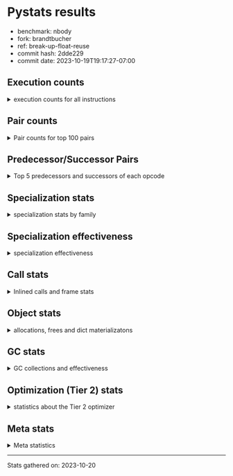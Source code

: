 
# Pystats results

- benchmark: nbody
- fork: brandtbucher
- ref: break-up-float-reuse
- commit hash: 2dde229
- commit date: 2023-10-19T19:17:27-07:00

## Execution counts

<details>
<summary> execution counts for all instructions </summary>

|Name | Count | Self | Cumulative | Miss ratio | 
|---|---:|---:|---:|---:|
| LOAD_FAST | 380,408,040 | 22.6% | 22.6% |  |
| SWAP | 180,000,000 | 10.7% | 33.3% |  |
| COPY | 180,000,000 | 10.7% | 43.9% |  |
| BINARY_OP_MULTIPLY_FLOAT_NEW | 150,007,500 | 8.9% | 52.8% |  |
| STORE_FAST | 127,212,240 | 7.6% | 60.4% |  |
| LOAD_CONST | 102,002,040 | 6.1% | 66.5% |  |
| STORE_SUBSCR_LIST_INT | 90,000,180 | 5.3% | 71.8% |  |
| BINARY_SUBSCR_LIST_INT | 90,000,000 | 5.3% | 77.1% |  |
| BINARY_OP_ADD_FLOAT_RHS | 54,000,600 | 3.2% | 80.3% |  |
| LOAD_FAST_LOAD_FAST | 48,009,480 | 2.8% | 83.2% |  |
| STORE_FAST_STORE_FAST | 48,005,460 | 2.8% | 86.0% |  |
| BINARY_OP_SUBTRACT_FLOAT_NEW | 36,003,600 | 2.1% | 88.2% |  |
| BINARY_OP_SUBTRACT_FLOAT_RHS | 36,002,100 | 2.1% | 90.3% |  |
| UNPACK_SEQUENCE_TUPLE | 30,003,360 | 1.8% | 92.1% |  |
| UNPACK_SEQUENCE_LIST | 30,003,300 | 1.8% | 93.9% |  |
| BINARY_OP_ADD_FLOAT_LHS | 24,003,600 | 1.4% | 95.3% |  |
| FOR_ITER_LIST | 20,402,400 | 1.2% | 96.5% |  |
| JUMP_BACKWARD | 19,202,160 | 1.1% | 97.6% |  |
| BINARY_OP | 12,006,320 | 0.7% | 98.4% |  |
| UNPACK_SEQUENCE_TWO_TUPLE | 12,001,200 | 0.7% | 99.1% |  |
| BINARY_OP_MULTIPLY_FLOAT_RHS | 12,000,600 | 0.7% | 99.8% |  |
| GET_ITER | 2,400,420 | 0.1% | 99.9% |  |
| FOR_ITER_RANGE | 1,200,180 | 0.1% | 100.0% |  |
| LOAD_GLOBAL_MODULE | 460 | 0.0% | 100.0% |  |
| RESUME_CHECK | 360 | 0.0% | 100.0% |  |
| CALL | 360 | 0.0% | 100.0% |  |
| PUSH_NULL | 300 | 0.0% | 100.0% |  |
| POP_TOP | 300 | 0.0% | 100.0% |  |
| RETURN_VALUE | 240 | 0.0% | 100.0% |  |
| CALL_PY_WITH_DEFAULTS | 240 | 0.0% | 100.0% |  |
| LOAD_GLOBAL | 220 | 0.0% | 100.0% |  |
| LOAD_DEREF | 180 | 0.0% | 100.0% |  |
| LOAD_ATTR_MODULE | 160 | 0.0% | 100.0% |  |
| RETURN_CONST | 120 | 0.0% | 100.0% |  |
| LOAD_GLOBAL_BUILTIN | 120 | 0.0% | 100.0% |  |
| CALL_FUNCTION_EX | 120 | 0.0% | 100.0% |  |
| CALL_BUILTIN_CLASS | 120 | 0.0% | 100.0% |  |
| LOAD_ATTR | 80 | 0.0% | 100.0% |  |
| STORE_SUBSCR | 60 | 0.0% | 100.0% |  |
| NOP | 60 | 0.0% | 100.0% |  |
| LIST_EXTEND | 60 | 0.0% | 100.0% |  |
| COPY_FREE_VARS | 60 | 0.0% | 100.0% |  |
| CALL_INTRINSIC_1 | 60 | 0.0% | 100.0% |  |
| BUILD_LIST | 60 | 0.0% | 100.0% |  |
| BINARY_SUBSCR_DICT | 60 | 0.0% | 100.0% |  |
| BINARY_OP_SUBTRACT_FLOAT_LHS | 60 | 0.0% | 100.0% |  |
| UNPACK_SEQUENCE | 20 | 0.0% | 100.0% |  |
| BINARY_SUBSCR | 20 | 0.0% | 100.0% |  |


</details>

## Pair counts

<details>
<summary> Pair counts for top 100 pairs </summary>

|Pair | Count | Self | Cumulative | 
|---|---:|---:|---:|
| LOAD_FAST BINARY_OP_MULTIPLY_FLOAT_NEW | 150,003,900 | 8.9% | 8.9% |
| LOAD_FAST LOAD_FAST | 138,003,000 | 8.2% | 17.1% |
| LOAD_FAST LOAD_CONST | 90,000,180 | 5.3% | 22.4% |
| SWAP SWAP | 90,000,000 | 5.3% | 27.8% |
| SWAP STORE_SUBSCR_LIST_INT | 90,000,000 | 5.3% | 33.1% |
| LOAD_CONST COPY | 90,000,000 | 5.3% | 38.5% |
| COPY COPY | 90,000,000 | 5.3% | 43.8% |
| COPY BINARY_SUBSCR_LIST_INT | 90,000,000 | 5.3% | 49.1% |
| BINARY_SUBSCR_LIST_INT LOAD_FAST | 90,000,000 | 5.3% | 54.5% |
| STORE_SUBSCR_LIST_INT LOAD_FAST | 72,000,000 | 4.3% | 58.8% |
| BINARY_OP_MULTIPLY_FLOAT_NEW BINARY_OP_ADD_FLOAT_RHS | 54,000,000 | 3.2% | 62.0% |
| BINARY_OP_ADD_FLOAT_RHS SWAP | 54,000,000 | 3.2% | 65.2% |
| STORE_FAST LOAD_FAST_LOAD_FAST | 48,005,460 | 2.8% | 68.0% |
| STORE_FAST LOAD_FAST | 43,200,660 | 2.6% | 70.6% |
| LOAD_FAST_LOAD_FAST BINARY_OP_SUBTRACT_FLOAT_NEW | 36,003,600 | 2.1% | 72.7% |
| BINARY_OP_SUBTRACT_FLOAT_NEW STORE_FAST | 36,003,600 | 2.1% | 74.9% |
| BINARY_OP_MULTIPLY_FLOAT_NEW BINARY_OP_SUBTRACT_FLOAT_RHS | 36,000,900 | 2.1% | 77.0% |
| BINARY_OP_SUBTRACT_FLOAT_RHS SWAP | 36,000,000 | 2.1% | 79.1% |
| BINARY_OP_MULTIPLY_FLOAT_NEW BINARY_OP_ADD_FLOAT_LHS | 24,003,600 | 1.4% | 80.6% |
| UNPACK_SEQUENCE_LIST STORE_FAST_STORE_FAST | 24,002,700 | 1.4% | 82.0% |
| STORE_FAST_STORE_FAST STORE_FAST_STORE_FAST | 24,002,700 | 1.4% | 83.4% |
| STORE_FAST_STORE_FAST STORE_FAST | 24,002,460 | 1.4% | 84.8% |
| UNPACK_SEQUENCE_TUPLE UNPACK_SEQUENCE_LIST | 24,002,400 | 1.4% | 86.3% |
| BINARY_OP_MULTIPLY_FLOAT_NEW STORE_FAST | 24,000,000 | 1.4% | 87.7% |
| JUMP_BACKWARD FOR_ITER_LIST | 18,002,100 | 1.1% | 88.7% |
| STORE_FAST STORE_FAST | 18,001,800 | 1.1% | 89.8% |
| STORE_SUBSCR_LIST_INT JUMP_BACKWARD | 18,000,000 | 1.1% | 90.9% |
| LOAD_FAST_LOAD_FAST LOAD_FAST | 12,002,100 | 0.7% | 91.6% |
| LOAD_CONST BINARY_OP | 12,001,800 | 0.7% | 92.3% |
| UNPACK_SEQUENCE_TWO_TUPLE UNPACK_SEQUENCE_TUPLE | 12,001,200 | 0.7% | 93.0% |
| STORE_FAST UNPACK_SEQUENCE_TUPLE | 12,001,200 | 0.7% | 93.7% |
| FOR_ITER_LIST UNPACK_SEQUENCE_TWO_TUPLE | 12,001,200 | 0.7% | 94.4% |
| BINARY_OP_ADD_FLOAT_LHS LOAD_CONST | 12,001,200 | 0.7% | 95.2% |
| BINARY_OP_MULTIPLY_FLOAT_NEW LOAD_FAST | 12,000,600 | 0.7% | 95.9% |
| BINARY_OP_ADD_FLOAT_LHS LOAD_FAST | 12,000,600 | 0.7% | 96.6% |
| BINARY_OP_MULTIPLY_FLOAT_RHS STORE_FAST | 12,000,000 | 0.7% | 97.3% |
| BINARY_OP BINARY_OP_MULTIPLY_FLOAT_RHS | 12,000,000 | 0.7% | 98.0% |
| UNPACK_SEQUENCE_TUPLE STORE_FAST | 6,000,900 | 0.4% | 98.4% |
| STORE_FAST UNPACK_SEQUENCE_LIST | 6,000,900 | 0.4% | 98.7% |
| FOR_ITER_LIST UNPACK_SEQUENCE_TUPLE | 6,000,900 | 0.4% | 99.1% |
| UNPACK_SEQUENCE_LIST STORE_FAST | 6,000,600 | 0.4% | 99.4% |
| LOAD_FAST GET_ITER | 2,400,360 | 0.1% | 99.6% |
| GET_ITER FOR_ITER_LIST | 2,400,300 | 0.1% | 99.7% |
| FOR_ITER_LIST LOAD_FAST | 1,200,300 | 0.1% | 99.8% |
| JUMP_BACKWARD FOR_ITER_RANGE | 1,200,060 | 0.1% | 99.9% |
| FOR_ITER_RANGE STORE_FAST | 1,200,060 | 0.1% | 99.9% |
| FOR_ITER_LIST JUMP_BACKWARD | 1,200,000 | 0.1% | 100.0% |
| BINARY_OP BINARY_OP | 4,320 | 0.0% | 100.0% |
| LOAD_FAST_LOAD_FAST BINARY_OP_MULTIPLY_FLOAT_NEW | 3,600 | 0.0% | 100.0% |
| BINARY_OP_MULTIPLY_FLOAT_NEW LOAD_FAST_LOAD_FAST | 2,400 | 0.0% | 100.0% |
| STORE_FAST JUMP_BACKWARD | 2,100 | 0.0% | 100.0% |
| BINARY_OP_SUBTRACT_FLOAT_RHS STORE_FAST | 2,100 | 0.0% | 100.0% |
| BINARY_OP_ADD_FLOAT_LHS LOAD_FAST_LOAD_FAST | 1,200 | 0.0% | 100.0% |
| BINARY_OP BINARY_OP_SUBTRACT_FLOAT_RHS | 1,200 | 0.0% | 100.0% |
| BINARY_OP_MULTIPLY_FLOAT_RHS LOAD_CONST | 600 | 0.0% | 100.0% |
| BINARY_OP_ADD_FLOAT_RHS STORE_FAST | 600 | 0.0% | 100.0% |
| BINARY_OP_ADD_FLOAT_LHS BINARY_OP_MULTIPLY_FLOAT_RHS | 600 | 0.0% | 100.0% |
| BINARY_OP BINARY_OP_ADD_FLOAT_RHS | 600 | 0.0% | 100.0% |
| STORE_FAST_STORE_FAST LOAD_FAST_LOAD_FAST | 300 | 0.0% | 100.0% |
| CALL_PY_WITH_DEFAULTS RESUME_CHECK | 240 | 0.0% | 100.0% |
| RESUME_CHECK LOAD_FAST | 180 | 0.0% | 100.0% |
| PUSH_NULL CALL | 180 | 0.0% | 100.0% |
| LOAD_FAST_LOAD_FAST BINARY_OP | 180 | 0.0% | 100.0% |
| BINARY_OP LOAD_FAST | 180 | 0.0% | 100.0% |
| LOAD_GLOBAL LOAD_GLOBAL_MODULE | 160 | 0.0% | 100.0% |
| LOAD_ATTR_MODULE PUSH_NULL | 160 | 0.0% | 100.0% |
| STORE_SUBSCR_LIST_INT LOAD_FAST_LOAD_FAST | 120 | 0.0% | 100.0% |
| RETURN_VALUE POP_TOP | 120 | 0.0% | 100.0% |
| RETURN_CONST POP_TOP | 120 | 0.0% | 100.0% |
| PUSH_NULL LOAD_FAST | 120 | 0.0% | 100.0% |
| LOAD_GLOBAL_BUILTIN LOAD_FAST | 120 | 0.0% | 100.0% |
| LOAD_FAST RETURN_VALUE | 120 | 0.0% | 100.0% |
| LOAD_DEREF PUSH_NULL | 120 | 0.0% | 100.0% |
| LOAD_CONST STORE_SUBSCR_LIST_INT | 120 | 0.0% | 100.0% |
| GET_ITER FOR_ITER_RANGE | 120 | 0.0% | 100.0% |
| LOAD_GLOBAL_MODULE LOAD_ATTR_MODULE | 100 | 0.0% | 100.0% |
| STORE_FAST LOAD_GLOBAL_MODULE | 80 | 0.0% | 100.0% |
| POP_TOP LOAD_GLOBAL_MODULE | 80 | 0.0% | 100.0% |
| LOAD_GLOBAL_MODULE CALL_PY_WITH_DEFAULTS | 80 | 0.0% | 100.0% |
| LOAD_FAST CALL_BUILTIN_CLASS | 80 | 0.0% | 100.0% |
| CALL CALL_PY_WITH_DEFAULTS | 80 | 0.0% | 100.0% |
| UNPACK_SEQUENCE_TUPLE STORE_FAST_STORE_FAST | 60 | 0.0% | 100.0% |
| STORE_SUBSCR_LIST_INT RETURN_CONST | 60 | 0.0% | 100.0% |
| STORE_SUBSCR STORE_SUBSCR_LIST_INT | 60 | 0.0% | 100.0% |
| RETURN_VALUE RETURN_VALUE | 60 | 0.0% | 100.0% |
| RESUME_CHECK LOAD_DEREF | 60 | 0.0% | 100.0% |
| POP_TOP NOP | 60 | 0.0% | 100.0% |
| POP_TOP LOAD_GLOBAL | 60 | 0.0% | 100.0% |
| POP_TOP JUMP_BACKWARD | 60 | 0.0% | 100.0% |
| NOP LOAD_DEREF | 60 | 0.0% | 100.0% |
| LOAD_GLOBAL_MODULE LOAD_FAST | 60 | 0.0% | 100.0% |
| LOAD_GLOBAL_MODULE LOAD_CONST | 60 | 0.0% | 100.0% |
| LOAD_GLOBAL_MODULE LOAD_ATTR | 60 | 0.0% | 100.0% |
| LOAD_FAST CALL_FUNCTION_EX | 60 | 0.0% | 100.0% |
| LOAD_FAST CALL | 60 | 0.0% | 100.0% |
| LOAD_FAST BUILD_LIST | 60 | 0.0% | 100.0% |
| LOAD_DEREF LIST_EXTEND | 60 | 0.0% | 100.0% |
| LOAD_CONST STORE_SUBSCR | 60 | 0.0% | 100.0% |
| LOAD_CONST LOAD_FAST | 60 | 0.0% | 100.0% |
| LOAD_ATTR LOAD_ATTR_MODULE | 60 | 0.0% | 100.0% |


</details>

## Predecessor/Successor Pairs

<details>
<summary> Top 5 predecessors and successors of each opcode </summary>

### BINARY_SUBSCR

<details>
<summary> Successors and predecessors for BINARY_SUBSCR </summary>

|Predecessors | Count | Percentage | 
|---|---:|---:|
| LOAD_FAST | 20 | 100.0% |

|Successors | Count | Percentage | 
|---|---:|---:|
| BINARY_SUBSCR_DICT | 20 | 100.0% |


</details>

### GET_ITER

<details>
<summary> Successors and predecessors for GET_ITER </summary>

|Predecessors | Count | Percentage | 
|---|---:|---:|
| LOAD_FAST | 2,400,360 | 100.0% |
| CALL_BUILTIN_CLASS | 60 | 0.0% |

|Successors | Count | Percentage | 
|---|---:|---:|
| FOR_ITER_LIST | 2,400,300 | 100.0% |
| FOR_ITER_RANGE | 120 | 0.0% |


</details>

### NOP

<details>
<summary> Successors and predecessors for NOP </summary>

|Predecessors | Count | Percentage | 
|---|---:|---:|
| POP_TOP | 60 | 100.0% |

|Successors | Count | Percentage | 
|---|---:|---:|
| LOAD_DEREF | 60 | 100.0% |


</details>

### POP_TOP

<details>
<summary> Successors and predecessors for POP_TOP </summary>

|Predecessors | Count | Percentage | 
|---|---:|---:|
| RETURN_VALUE | 120 | 40.0% |
| RETURN_CONST | 120 | 40.0% |
| CALL | 60 | 20.0% |

|Successors | Count | Percentage | 
|---|---:|---:|
| LOAD_GLOBAL_MODULE | 80 | 26.7% |
| NOP | 60 | 20.0% |
| LOAD_GLOBAL | 60 | 20.0% |
| JUMP_BACKWARD | 60 | 20.0% |
| LOAD_GLOBAL_BUILTIN | 40 | 13.3% |


</details>

### PUSH_NULL

<details>
<summary> Successors and predecessors for PUSH_NULL </summary>

|Predecessors | Count | Percentage | 
|---|---:|---:|
| LOAD_ATTR_MODULE | 160 | 53.3% |
| LOAD_DEREF | 120 | 40.0% |
| LOAD_ATTR | 20 | 6.7% |

|Successors | Count | Percentage | 
|---|---:|---:|
| CALL | 180 | 60.0% |
| LOAD_FAST | 120 | 40.0% |


</details>

### RETURN_VALUE

<details>
<summary> Successors and predecessors for RETURN_VALUE </summary>

|Predecessors | Count | Percentage | 
|---|---:|---:|
| LOAD_FAST | 120 | 50.0% |
| RETURN_VALUE | 60 | 25.0% |
| BINARY_OP_SUBTRACT_FLOAT_LHS | 60 | 25.0% |

|Successors | Count | Percentage | 
|---|---:|---:|
| POP_TOP | 120 | 50.0% |
| RETURN_VALUE | 60 | 25.0% |
| LOAD_GLOBAL | 40 | 16.7% |
| LOAD_GLOBAL_MODULE | 20 | 8.3% |


</details>

### STORE_SUBSCR

<details>
<summary> Successors and predecessors for STORE_SUBSCR </summary>

|Predecessors | Count | Percentage | 
|---|---:|---:|
| LOAD_CONST | 60 | 100.0% |

|Successors | Count | Percentage | 
|---|---:|---:|
| STORE_SUBSCR_LIST_INT | 60 | 100.0% |


</details>

### BINARY_OP

<details>
<summary> Successors and predecessors for BINARY_OP </summary>

|Predecessors | Count | Percentage | 
|---|---:|---:|
| LOAD_CONST | 12,001,800 | 100.0% |
| BINARY_OP | 4,320 | 0.0% |
| LOAD_FAST_LOAD_FAST | 180 | 0.0% |
| LOAD_FAST | 20 | 0.0% |

|Successors | Count | Percentage | 
|---|---:|---:|
| BINARY_OP_MULTIPLY_FLOAT_RHS | 12,000,000 | 99.9% |
| BINARY_OP | 4,320 | 0.0% |
| BINARY_OP_SUBTRACT_FLOAT_RHS | 1,200 | 0.0% |
| BINARY_OP_ADD_FLOAT_RHS | 600 | 0.0% |
| LOAD_FAST | 180 | 0.0% |


</details>

### BUILD_LIST

<details>
<summary> Successors and predecessors for BUILD_LIST </summary>

|Predecessors | Count | Percentage | 
|---|---:|---:|
| LOAD_FAST | 60 | 100.0% |

|Successors | Count | Percentage | 
|---|---:|---:|
| LOAD_DEREF | 60 | 100.0% |


</details>

### CALL

<details>
<summary> Successors and predecessors for CALL </summary>

|Predecessors | Count | Percentage | 
|---|---:|---:|
| PUSH_NULL | 180 | 50.0% |
| LOAD_FAST | 60 | 16.7% |
| CALL | 60 | 16.7% |
| LOAD_GLOBAL_MODULE | 40 | 11.1% |
| BINARY_SUBSCR_DICT | 20 | 5.6% |

|Successors | Count | Percentage | 
|---|---:|---:|
| CALL_PY_WITH_DEFAULTS | 80 | 22.2% |
| STORE_FAST | 60 | 16.7% |
| POP_TOP | 60 | 16.7% |
| LOAD_FAST | 60 | 16.7% |
| CALL | 60 | 16.7% |


</details>

### CALL_FUNCTION_EX

<details>
<summary> Successors and predecessors for CALL_FUNCTION_EX </summary>

|Predecessors | Count | Percentage | 
|---|---:|---:|
| LOAD_FAST | 60 | 50.0% |
| CALL_INTRINSIC_1 | 60 | 50.0% |

|Successors | Count | Percentage | 
|---|---:|---:|
| RESUME_CHECK | 60 | 50.0% |
| COPY_FREE_VARS | 60 | 50.0% |


</details>

### CALL_INTRINSIC_1

<details>
<summary> Successors and predecessors for CALL_INTRINSIC_1 </summary>

|Predecessors | Count | Percentage | 
|---|---:|---:|
| LIST_EXTEND | 60 | 100.0% |

|Successors | Count | Percentage | 
|---|---:|---:|
| CALL_FUNCTION_EX | 60 | 100.0% |


</details>

### COPY

<details>
<summary> Successors and predecessors for COPY </summary>

|Predecessors | Count | Percentage | 
|---|---:|---:|
| LOAD_CONST | 90,000,000 | 50.0% |
| COPY | 90,000,000 | 50.0% |

|Successors | Count | Percentage | 
|---|---:|---:|
| COPY | 90,000,000 | 50.0% |
| BINARY_SUBSCR_LIST_INT | 90,000,000 | 50.0% |


</details>

### COPY_FREE_VARS

<details>
<summary> Successors and predecessors for COPY_FREE_VARS </summary>

|Predecessors | Count | Percentage | 
|---|---:|---:|
| CALL_FUNCTION_EX | 60 | 100.0% |

|Successors | Count | Percentage | 
|---|---:|---:|
| RESUME_CHECK | 60 | 100.0% |


</details>

### JUMP_BACKWARD

<details>
<summary> Successors and predecessors for JUMP_BACKWARD </summary>

|Predecessors | Count | Percentage | 
|---|---:|---:|
| STORE_SUBSCR_LIST_INT | 18,000,000 | 93.7% |
| FOR_ITER_LIST | 1,200,000 | 6.2% |
| STORE_FAST | 2,100 | 0.0% |
| POP_TOP | 60 | 0.0% |

|Successors | Count | Percentage | 
|---|---:|---:|
| FOR_ITER_LIST | 18,002,100 | 93.8% |
| FOR_ITER_RANGE | 1,200,060 | 6.2% |


</details>

### LIST_EXTEND

<details>
<summary> Successors and predecessors for LIST_EXTEND </summary>

|Predecessors | Count | Percentage | 
|---|---:|---:|
| LOAD_DEREF | 60 | 100.0% |

|Successors | Count | Percentage | 
|---|---:|---:|
| CALL_INTRINSIC_1 | 60 | 100.0% |


</details>

### LOAD_ATTR

<details>
<summary> Successors and predecessors for LOAD_ATTR </summary>

|Predecessors | Count | Percentage | 
|---|---:|---:|
| LOAD_GLOBAL_MODULE | 60 | 75.0% |
| LOAD_GLOBAL | 20 | 25.0% |

|Successors | Count | Percentage | 
|---|---:|---:|
| LOAD_ATTR_MODULE | 60 | 75.0% |
| PUSH_NULL | 20 | 25.0% |


</details>

### LOAD_CONST

<details>
<summary> Successors and predecessors for LOAD_CONST </summary>

|Predecessors | Count | Percentage | 
|---|---:|---:|
| LOAD_FAST | 90,000,180 | 88.2% |
| BINARY_OP_ADD_FLOAT_LHS | 12,001,200 | 11.8% |
| BINARY_OP_MULTIPLY_FLOAT_RHS | 600 | 0.0% |
| LOAD_GLOBAL_MODULE | 60 | 0.0% |

|Successors | Count | Percentage | 
|---|---:|---:|
| COPY | 90,000,000 | 88.2% |
| BINARY_OP | 12,001,800 | 11.8% |
| STORE_SUBSCR_LIST_INT | 120 | 0.0% |
| STORE_SUBSCR | 60 | 0.0% |
| LOAD_FAST | 60 | 0.0% |


</details>

### LOAD_DEREF

<details>
<summary> Successors and predecessors for LOAD_DEREF </summary>

|Predecessors | Count | Percentage | 
|---|---:|---:|
| RESUME_CHECK | 60 | 33.3% |
| NOP | 60 | 33.3% |
| BUILD_LIST | 60 | 33.3% |

|Successors | Count | Percentage | 
|---|---:|---:|
| PUSH_NULL | 120 | 66.7% |
| LIST_EXTEND | 60 | 33.3% |


</details>

### LOAD_FAST

<details>
<summary> Successors and predecessors for LOAD_FAST </summary>

|Predecessors | Count | Percentage | 
|---|---:|---:|
| LOAD_FAST | 138,003,000 | 36.3% |
| BINARY_SUBSCR_LIST_INT | 90,000,000 | 23.7% |
| STORE_SUBSCR_LIST_INT | 72,000,000 | 18.9% |
| STORE_FAST | 43,200,660 | 11.4% |
| LOAD_FAST_LOAD_FAST | 12,002,100 | 3.2% |

|Successors | Count | Percentage | 
|---|---:|---:|
| BINARY_OP_MULTIPLY_FLOAT_NEW | 150,003,900 | 39.4% |
| LOAD_FAST | 138,003,000 | 36.3% |
| LOAD_CONST | 90,000,180 | 23.7% |
| GET_ITER | 2,400,360 | 0.6% |
| RETURN_VALUE | 120 | 0.0% |


</details>

### LOAD_FAST_LOAD_FAST

<details>
<summary> Successors and predecessors for LOAD_FAST_LOAD_FAST </summary>

|Predecessors | Count | Percentage | 
|---|---:|---:|
| STORE_FAST | 48,005,460 | 100.0% |
| BINARY_OP_MULTIPLY_FLOAT_NEW | 2,400 | 0.0% |
| BINARY_OP_ADD_FLOAT_LHS | 1,200 | 0.0% |
| STORE_FAST_STORE_FAST | 300 | 0.0% |
| STORE_SUBSCR_LIST_INT | 120 | 0.0% |

|Successors | Count | Percentage | 
|---|---:|---:|
| BINARY_OP_SUBTRACT_FLOAT_NEW | 36,003,600 | 75.0% |
| LOAD_FAST | 12,002,100 | 25.0% |
| BINARY_OP_MULTIPLY_FLOAT_NEW | 3,600 | 0.0% |
| BINARY_OP | 180 | 0.0% |


</details>

### LOAD_GLOBAL

<details>
<summary> Successors and predecessors for LOAD_GLOBAL </summary>

|Predecessors | Count | Percentage | 
|---|---:|---:|
| POP_TOP | 60 | 27.3% |
| STORE_FAST | 40 | 18.2% |
| RETURN_VALUE | 40 | 18.2% |
| RESUME_CHECK | 40 | 18.2% |
| LOAD_GLOBAL_MODULE | 20 | 9.1% |

|Successors | Count | Percentage | 
|---|---:|---:|
| LOAD_GLOBAL_MODULE | 160 | 72.7% |
| LOAD_GLOBAL_BUILTIN | 40 | 18.2% |
| LOAD_ATTR | 20 | 9.1% |


</details>

### RETURN_CONST

<details>
<summary> Successors and predecessors for RETURN_CONST </summary>

|Predecessors | Count | Percentage | 
|---|---:|---:|
| STORE_SUBSCR_LIST_INT | 60 | 50.0% |
| FOR_ITER_RANGE | 60 | 50.0% |

|Successors | Count | Percentage | 
|---|---:|---:|
| POP_TOP | 120 | 100.0% |


</details>

### STORE_FAST

<details>
<summary> Successors and predecessors for STORE_FAST </summary>

|Predecessors | Count | Percentage | 
|---|---:|---:|
| BINARY_OP_SUBTRACT_FLOAT_NEW | 36,003,600 | 28.3% |
| STORE_FAST_STORE_FAST | 24,002,460 | 18.9% |
| BINARY_OP_MULTIPLY_FLOAT_NEW | 24,000,000 | 18.9% |
| STORE_FAST | 18,001,800 | 14.2% |
| BINARY_OP_MULTIPLY_FLOAT_RHS | 12,000,000 | 9.4% |

|Successors | Count | Percentage | 
|---|---:|---:|
| LOAD_FAST_LOAD_FAST | 48,005,460 | 37.7% |
| LOAD_FAST | 43,200,660 | 34.0% |
| STORE_FAST | 18,001,800 | 14.2% |
| UNPACK_SEQUENCE_TUPLE | 12,001,200 | 9.4% |
| UNPACK_SEQUENCE_LIST | 6,000,900 | 4.7% |


</details>

### STORE_FAST_STORE_FAST

<details>
<summary> Successors and predecessors for STORE_FAST_STORE_FAST </summary>

|Predecessors | Count | Percentage | 
|---|---:|---:|
| UNPACK_SEQUENCE_LIST | 24,002,700 | 50.0% |
| STORE_FAST_STORE_FAST | 24,002,700 | 50.0% |
| UNPACK_SEQUENCE_TUPLE | 60 | 0.0% |

|Successors | Count | Percentage | 
|---|---:|---:|
| STORE_FAST_STORE_FAST | 24,002,700 | 50.0% |
| STORE_FAST | 24,002,460 | 50.0% |
| LOAD_FAST_LOAD_FAST | 300 | 0.0% |


</details>

### SWAP

<details>
<summary> Successors and predecessors for SWAP </summary>

|Predecessors | Count | Percentage | 
|---|---:|---:|
| SWAP | 90,000,000 | 50.0% |
| BINARY_OP_ADD_FLOAT_RHS | 54,000,000 | 30.0% |
| BINARY_OP_SUBTRACT_FLOAT_RHS | 36,000,000 | 20.0% |

|Successors | Count | Percentage | 
|---|---:|---:|
| SWAP | 90,000,000 | 50.0% |
| STORE_SUBSCR_LIST_INT | 90,000,000 | 50.0% |


</details>

### UNPACK_SEQUENCE

<details>
<summary> Successors and predecessors for UNPACK_SEQUENCE </summary>

|Predecessors | Count | Percentage | 
|---|---:|---:|
| LOAD_FAST | 20 | 100.0% |

|Successors | Count | Percentage | 
|---|---:|---:|
| UNPACK_SEQUENCE_TUPLE | 20 | 100.0% |


</details>

### BINARY_OP_ADD_FLOAT_LHS

<details>
<summary> Successors and predecessors for BINARY_OP_ADD_FLOAT_LHS </summary>

|Predecessors | Count | Percentage | 
|---|---:|---:|
| BINARY_OP_MULTIPLY_FLOAT_NEW | 24,003,600 | 100.0% |

|Successors | Count | Percentage | 
|---|---:|---:|
| LOAD_CONST | 12,001,200 | 50.0% |
| LOAD_FAST | 12,000,600 | 50.0% |
| LOAD_FAST_LOAD_FAST | 1,200 | 0.0% |
| BINARY_OP_MULTIPLY_FLOAT_RHS | 600 | 0.0% |


</details>

### BINARY_OP_ADD_FLOAT_RHS

<details>
<summary> Successors and predecessors for BINARY_OP_ADD_FLOAT_RHS </summary>

|Predecessors | Count | Percentage | 
|---|---:|---:|
| BINARY_OP_MULTIPLY_FLOAT_NEW | 54,000,000 | 100.0% |
| BINARY_OP | 600 | 0.0% |

|Successors | Count | Percentage | 
|---|---:|---:|
| SWAP | 54,000,000 | 100.0% |
| STORE_FAST | 600 | 0.0% |


</details>

### BINARY_OP_MULTIPLY_FLOAT_NEW

<details>
<summary> Successors and predecessors for BINARY_OP_MULTIPLY_FLOAT_NEW </summary>

|Predecessors | Count | Percentage | 
|---|---:|---:|
| LOAD_FAST | 150,003,900 | 100.0% |
| LOAD_FAST_LOAD_FAST | 3,600 | 0.0% |

|Successors | Count | Percentage | 
|---|---:|---:|
| BINARY_OP_ADD_FLOAT_RHS | 54,000,000 | 36.0% |
| BINARY_OP_SUBTRACT_FLOAT_RHS | 36,000,900 | 24.0% |
| BINARY_OP_ADD_FLOAT_LHS | 24,003,600 | 16.0% |
| STORE_FAST | 24,000,000 | 16.0% |
| LOAD_FAST | 12,000,600 | 8.0% |


</details>

### BINARY_OP_MULTIPLY_FLOAT_RHS

<details>
<summary> Successors and predecessors for BINARY_OP_MULTIPLY_FLOAT_RHS </summary>

|Predecessors | Count | Percentage | 
|---|---:|---:|
| BINARY_OP | 12,000,000 | 100.0% |
| BINARY_OP_ADD_FLOAT_LHS | 600 | 0.0% |

|Successors | Count | Percentage | 
|---|---:|---:|
| STORE_FAST | 12,000,000 | 100.0% |
| LOAD_CONST | 600 | 0.0% |


</details>

### BINARY_OP_SUBTRACT_FLOAT_LHS

<details>
<summary> Successors and predecessors for BINARY_OP_SUBTRACT_FLOAT_LHS </summary>

|Predecessors | Count | Percentage | 
|---|---:|---:|
| LOAD_FAST | 40 | 66.7% |
| BINARY_OP | 20 | 33.3% |

|Successors | Count | Percentage | 
|---|---:|---:|
| RETURN_VALUE | 60 | 100.0% |


</details>

### BINARY_OP_SUBTRACT_FLOAT_NEW

<details>
<summary> Successors and predecessors for BINARY_OP_SUBTRACT_FLOAT_NEW </summary>

|Predecessors | Count | Percentage | 
|---|---:|---:|
| LOAD_FAST_LOAD_FAST | 36,003,600 | 100.0% |

|Successors | Count | Percentage | 
|---|---:|---:|
| STORE_FAST | 36,003,600 | 100.0% |


</details>

### BINARY_OP_SUBTRACT_FLOAT_RHS

<details>
<summary> Successors and predecessors for BINARY_OP_SUBTRACT_FLOAT_RHS </summary>

|Predecessors | Count | Percentage | 
|---|---:|---:|
| BINARY_OP_MULTIPLY_FLOAT_NEW | 36,000,900 | 100.0% |
| BINARY_OP | 1,200 | 0.0% |

|Successors | Count | Percentage | 
|---|---:|---:|
| SWAP | 36,000,000 | 100.0% |
| STORE_FAST | 2,100 | 0.0% |


</details>

### BINARY_SUBSCR_DICT

<details>
<summary> Successors and predecessors for BINARY_SUBSCR_DICT </summary>

|Predecessors | Count | Percentage | 
|---|---:|---:|
| LOAD_FAST | 40 | 66.7% |
| BINARY_SUBSCR | 20 | 33.3% |

|Successors | Count | Percentage | 
|---|---:|---:|
| CALL_PY_WITH_DEFAULTS | 40 | 66.7% |
| CALL | 20 | 33.3% |


</details>

### BINARY_SUBSCR_LIST_INT

<details>
<summary> Successors and predecessors for BINARY_SUBSCR_LIST_INT </summary>

|Predecessors | Count | Percentage | 
|---|---:|---:|
| COPY | 90,000,000 | 100.0% |

|Successors | Count | Percentage | 
|---|---:|---:|
| LOAD_FAST | 90,000,000 | 100.0% |


</details>

### CALL_BUILTIN_CLASS

<details>
<summary> Successors and predecessors for CALL_BUILTIN_CLASS </summary>

|Predecessors | Count | Percentage | 
|---|---:|---:|
| LOAD_FAST | 80 | 66.7% |
| CALL | 40 | 33.3% |

|Successors | Count | Percentage | 
|---|---:|---:|
| STORE_FAST | 60 | 50.0% |
| GET_ITER | 60 | 50.0% |


</details>

### CALL_PY_WITH_DEFAULTS

<details>
<summary> Successors and predecessors for CALL_PY_WITH_DEFAULTS </summary>

|Predecessors | Count | Percentage | 
|---|---:|---:|
| LOAD_GLOBAL_MODULE | 80 | 33.3% |
| CALL | 80 | 33.3% |
| LOAD_FAST | 40 | 16.7% |
| BINARY_SUBSCR_DICT | 40 | 16.7% |

|Successors | Count | Percentage | 
|---|---:|---:|
| RESUME_CHECK | 240 | 100.0% |


</details>

### FOR_ITER_LIST

<details>
<summary> Successors and predecessors for FOR_ITER_LIST </summary>

|Predecessors | Count | Percentage | 
|---|---:|---:|
| JUMP_BACKWARD | 18,002,100 | 88.2% |
| GET_ITER | 2,400,300 | 11.8% |

|Successors | Count | Percentage | 
|---|---:|---:|
| UNPACK_SEQUENCE_TWO_TUPLE | 12,001,200 | 58.8% |
| UNPACK_SEQUENCE_TUPLE | 6,000,900 | 29.4% |
| LOAD_FAST | 1,200,300 | 5.9% |
| JUMP_BACKWARD | 1,200,000 | 5.9% |


</details>

### FOR_ITER_RANGE

<details>
<summary> Successors and predecessors for FOR_ITER_RANGE </summary>

|Predecessors | Count | Percentage | 
|---|---:|---:|
| JUMP_BACKWARD | 1,200,060 | 100.0% |
| GET_ITER | 120 | 0.0% |

|Successors | Count | Percentage | 
|---|---:|---:|
| STORE_FAST | 1,200,060 | 100.0% |
| RETURN_CONST | 60 | 0.0% |
| LOAD_GLOBAL_MODULE | 40 | 0.0% |
| LOAD_GLOBAL | 20 | 0.0% |


</details>

### LOAD_ATTR_MODULE

<details>
<summary> Successors and predecessors for LOAD_ATTR_MODULE </summary>

|Predecessors | Count | Percentage | 
|---|---:|---:|
| LOAD_GLOBAL_MODULE | 100 | 62.5% |
| LOAD_ATTR | 60 | 37.5% |

|Successors | Count | Percentage | 
|---|---:|---:|
| PUSH_NULL | 160 | 100.0% |


</details>

### LOAD_GLOBAL_BUILTIN

<details>
<summary> Successors and predecessors for LOAD_GLOBAL_BUILTIN </summary>

|Predecessors | Count | Percentage | 
|---|---:|---:|
| RESUME_CHECK | 40 | 33.3% |
| POP_TOP | 40 | 33.3% |
| LOAD_GLOBAL | 40 | 33.3% |

|Successors | Count | Percentage | 
|---|---:|---:|
| LOAD_FAST | 120 | 100.0% |


</details>

### LOAD_GLOBAL_MODULE

<details>
<summary> Successors and predecessors for LOAD_GLOBAL_MODULE </summary>

|Predecessors | Count | Percentage | 
|---|---:|---:|
| LOAD_GLOBAL | 160 | 34.8% |
| STORE_FAST | 80 | 17.4% |
| POP_TOP | 80 | 17.4% |
| RESUME_CHECK | 40 | 8.7% |
| LOAD_GLOBAL_MODULE | 40 | 8.7% |

|Successors | Count | Percentage | 
|---|---:|---:|
| LOAD_ATTR_MODULE | 100 | 21.7% |
| CALL_PY_WITH_DEFAULTS | 80 | 17.4% |
| LOAD_FAST | 60 | 13.0% |
| LOAD_CONST | 60 | 13.0% |
| LOAD_ATTR | 60 | 13.0% |


</details>

### RESUME_CHECK

<details>
<summary> Successors and predecessors for RESUME_CHECK </summary>

|Predecessors | Count | Percentage | 
|---|---:|---:|
| CALL_PY_WITH_DEFAULTS | 240 | 66.7% |
| COPY_FREE_VARS | 60 | 16.7% |
| CALL_FUNCTION_EX | 60 | 16.7% |

|Successors | Count | Percentage | 
|---|---:|---:|
| LOAD_FAST | 180 | 50.0% |
| LOAD_DEREF | 60 | 16.7% |
| LOAD_GLOBAL_MODULE | 40 | 11.1% |
| LOAD_GLOBAL_BUILTIN | 40 | 11.1% |
| LOAD_GLOBAL | 40 | 11.1% |


</details>

### STORE_SUBSCR_LIST_INT

<details>
<summary> Successors and predecessors for STORE_SUBSCR_LIST_INT </summary>

|Predecessors | Count | Percentage | 
|---|---:|---:|
| SWAP | 90,000,000 | 100.0% |
| LOAD_CONST | 120 | 0.0% |
| STORE_SUBSCR | 60 | 0.0% |

|Successors | Count | Percentage | 
|---|---:|---:|
| LOAD_FAST | 72,000,000 | 80.0% |
| JUMP_BACKWARD | 18,000,000 | 20.0% |
| LOAD_FAST_LOAD_FAST | 120 | 0.0% |
| RETURN_CONST | 60 | 0.0% |


</details>

### UNPACK_SEQUENCE_LIST

<details>
<summary> Successors and predecessors for UNPACK_SEQUENCE_LIST </summary>

|Predecessors | Count | Percentage | 
|---|---:|---:|
| UNPACK_SEQUENCE_TUPLE | 24,002,400 | 80.0% |
| STORE_FAST | 6,000,900 | 20.0% |

|Successors | Count | Percentage | 
|---|---:|---:|
| STORE_FAST_STORE_FAST | 24,002,700 | 80.0% |
| STORE_FAST | 6,000,600 | 20.0% |


</details>

### UNPACK_SEQUENCE_TUPLE

<details>
<summary> Successors and predecessors for UNPACK_SEQUENCE_TUPLE </summary>

|Predecessors | Count | Percentage | 
|---|---:|---:|
| UNPACK_SEQUENCE_TWO_TUPLE | 12,001,200 | 40.0% |
| STORE_FAST | 12,001,200 | 40.0% |
| FOR_ITER_LIST | 6,000,900 | 20.0% |
| LOAD_FAST | 40 | 0.0% |
| UNPACK_SEQUENCE | 20 | 0.0% |

|Successors | Count | Percentage | 
|---|---:|---:|
| UNPACK_SEQUENCE_LIST | 24,002,400 | 80.0% |
| STORE_FAST | 6,000,900 | 20.0% |
| STORE_FAST_STORE_FAST | 60 | 0.0% |


</details>

### UNPACK_SEQUENCE_TWO_TUPLE

<details>
<summary> Successors and predecessors for UNPACK_SEQUENCE_TWO_TUPLE </summary>

|Predecessors | Count | Percentage | 
|---|---:|---:|
| FOR_ITER_LIST | 12,001,200 | 100.0% |

|Successors | Count | Percentage | 
|---|---:|---:|
| UNPACK_SEQUENCE_TUPLE | 12,001,200 | 100.0% |


</details>


</details>

## Specialization stats

<details>
<summary> specialization stats by family </summary>

### BINARY_SUBSCR

<details>
<summary> specialization stats for BINARY_SUBSCR family </summary>

|Kind | Count | Ratio | 
|---|---|---|
|          hit |     90000060 | 100.0% |

#### Specialization attempts

| | Count | Ratio | 
|---|---:|---:|
| Success | 20 | 100.0% |
| Failure | 0 | 0.0% |

|Failure kind | Count | Ratio | 
|---|---:|---:|


</details>

### STORE_SUBSCR

<details>
<summary> specialization stats for STORE_SUBSCR family </summary>

|Kind | Count | Ratio | 
|---|---|---|
|          hit |     90000180 | 100.0% |

#### Specialization attempts

| | Count | Ratio | 
|---|---:|---:|
| Success | 60 | 100.0% |
| Failure | 0 | 0.0% |

|Failure kind | Count | Ratio | 
|---|---:|---:|


</details>

### BINARY_OP

<details>
<summary> specialization stats for BINARY_OP family </summary>

|Kind | Count | Ratio | 
|---|---|---|
| specialization.deferred |     12003180 | 3.7% |
|          hit |    312018060 | 96.3% |

#### Specialization attempts

| | Count | Ratio | 
|---|---:|---:|
| Success | 20 | 0.6% |
| Failure | 3,120 | 99.4% |

|Failure kind | Count | Ratio | 
|---|---:|---:|
| power | 2,980 | 95.5% |
| true divide float | 140 | 4.5% |


</details>

### CALL

<details>
<summary> specialization stats for CALL family </summary>

|Kind | Count | Ratio | 
|---|---|---|
| specialization.deferred |          180 | 25.0% |
|          hit |          360 | 50.0% |

#### Specialization attempts

| | Count | Ratio | 
|---|---:|---:|
| Success | 120 | 66.7% |
| Failure | 60 | 33.3% |

|Failure kind | Count | Ratio | 
|---|---:|---:|
| cfunc noargs | 60 | 100.0% |


</details>

### FOR_ITER

<details>
<summary> specialization stats for FOR_ITER family </summary>

|Kind | Count | Ratio | 
|---|---|---|
|          hit |     21602580 | 100.0% |


</details>

### JUMP_BACKWARD

<details>
<summary> specialization stats for JUMP_BACKWARD family </summary>

|Kind | Count | Ratio | 
|---|---|---|


</details>

### LOAD_ATTR

<details>
<summary> specialization stats for LOAD_ATTR family </summary>

|Kind | Count | Ratio | 
|---|---|---|
| specialization.deferred |           20 | 8.3% |
|          hit |          160 | 66.7% |

#### Specialization attempts

| | Count | Ratio | 
|---|---:|---:|
| Success | 60 | 100.0% |
| Failure | 0 | 0.0% |

|Failure kind | Count | Ratio | 
|---|---:|---:|


</details>

### LOAD_GLOBAL

<details>
<summary> specialization stats for LOAD_GLOBAL family </summary>

|Kind | Count | Ratio | 
|---|---|---|
| specialization.deferred |           20 | 2.5% |
|          hit |          580 | 72.5% |

#### Specialization attempts

| | Count | Ratio | 
|---|---:|---:|
| Success | 200 | 100.0% |
| Failure | 0 | 0.0% |

|Failure kind | Count | Ratio | 
|---|---:|---:|


</details>

### UNPACK_SEQUENCE

<details>
<summary> specialization stats for UNPACK_SEQUENCE family </summary>

|Kind | Count | Ratio | 
|---|---|---|
|          hit |     72007860 | 100.0% |

#### Specialization attempts

| | Count | Ratio | 
|---|---:|---:|
| Success | 20 | 100.0% |
| Failure | 0 | 0.0% |

|Failure kind | Count | Ratio | 
|---|---:|---:|


</details>


</details>

## Specialization effectiveness

<details>
<summary> specialization effectiveness </summary>

|Instructions | Count | Ratio | 
|---|---:|---:|
| Basic | 1,068,039,240 | 63.4% |
| Not specialized | 31,209,240 | 1.9% |
| Specialized | 585,630,200 | 34.8% |

### Deferred by instruction

<details>
<summary> deferred by instruction </summary>

|Name | Count | Ratio | 
|---|---:|---:|
| BINARY_OP | 12,003,180 | 100.0% |
| CALL | 180 | 0.0% |
| LOAD_GLOBAL | 20 | 0.0% |
| LOAD_ATTR | 20 | 0.0% |
| UNPACK_SEQUENCE_TWO_TUPLE | 0 | 0.0% |
| UNPACK_SEQUENCE_TUPLE | 0 | 0.0% |
| UNPACK_SEQUENCE_LIST | 0 | 0.0% |
| UNPACK_SEQUENCE | 0 | 0.0% |
| TO_BOOL | 0 | 0.0% |
| SWAP | 0 | 0.0% |


</details>


</details>

## Call stats

<details>
<summary> Inlined calls and frame stats </summary>

| | Count | Ratio | 
|---|---:|---:|
| Calls to PyEval_EvalDefault | 0 | 0.0% |
| Calls to Python functions inlined | 360 | 100.0% |
| Calls via PyEval_EvalFrame (total) | 0 | 0.0% |
| Calls via PyEval_EvalFrame (vector) | 0 | 0.0% |
| Calls via PyEval_EvalFrame (generator) | 0 | 0.0% |
| Calls via PyEval_EvalFrame (legacy) | 0 | 0.0% |
| Calls via PyEval_EvalFrame (function vectorcall) | 0 | 0.0% |
| Calls via PyEval_EvalFrame (build class) | 0 | 0.0% |
| Calls via PyEval_EvalFrame (slot) | 0 | 0.0% |
| Calls via PyEval_EvalFrame (function ex) | 120 | 33.3% |
| Calls via PyEval_EvalFrame (api) | 0 | 0.0% |
| Calls via PyEval_EvalFrame (method) | 0 | 0.0% |
| Frames pushed | 360 | 100.0% |
| Frame objects created | 0 | 0.0% |


</details>

## Object stats

<details>
<summary> allocations, frees and dict materializatons </summary>

| | Count | Ratio | 
|---|---:|---:|
| Allocations from freelist | 198,014,440 | 98.2% |
| Frees to freelist | 198,014,460 |  |
| Allocations | 3,585,320 | 1.8% |
| Allocations to 512 bytes | 3,585,320 | 1.8% |
| Allocations to 4 kbytes | 0 | 0.0% |
| Allocations over 4 kbytes | 0 | 0.0% |
| Frees | 3,585,240 |  |
| New values | 0 |  |
| Interpreter increfs | 890,455,360 | 99.7% |
| Interpreter decrefs | 1,094,455,260 | 100.0% |
| Increfs | 2,400,580 | 0.3% |
| Decrefs | 320 | 0.0% |
| Materialize dict (on request) | 0 |  |
| Materialize dict (new key) | 0 |  |
| Materialize dict (too big) | 0 |  |
| Materialize dict (str subclass) | 0 |  |
| Dematerialize dict | 0 |  |
| Method cache hits | 17 |  |
| Method cache misses | 3 |  |
| Method cache collisions | 3 |  |
| Method cache dunder hits | 0 |  |
| Method cache dunder misses | 0 |  |


</details>

## GC stats

<details>
<summary> GC collections and effectiveness </summary>

|Generation | Collections | Objects collected | Object visits | 
|---:|---:|---:|---:|
| 0 | 0 | 0 | 0 |
| 1 | 0 | 0 | 0 |
| 2 | 0 | 0 | 0 |


</details>

## Optimization (Tier 2) stats

<details>
<summary> statistics about the Tier 2 optimizer </summary>

### Overall stats

<details>
<summary> overall stats </summary>

| | Count | Ratio | 
|---|---:|---:|
| Optimization attempts | 0 |  |
| Traces created | 0 |  |
| Traces executed | 0 |  |
| Uops executed | 0 | 0 |
| Trace stack overflow | 0 |  |
| Trace stack underflow | 0 |  |
| Trace too long | 0 |  |
| Trace too short | 0 |  |
| Inner loop found | 0 |  |
| Recursive call | 0 |  |


</details>

**Trace length histogram**

|Range | Count | Ratio | 
|---|---:|---:|
| <= 1 | 0 |  |

**Optimized trace length histogram**

|Range | Count | Ratio | 
|---|---:|---:|
| <= 1 | 0 |  |

**Trace run length histogram**

|Range | Count | Ratio | 
|---|---:|---:|
| <= 1 | 0 |  |

### Uop stats

<details>
<summary> uop stats </summary>

|Uop | Count | Self | Cumulative | 
|---|---:|---:|---:|


</details>

### Unsupported opcodes

<details>
<summary> unsupported opcodes </summary>

|Opcode | Count | 
|---|---|


</details>


</details>

## Meta stats

<details>
<summary> Meta statistics </summary>

| | Count | 
|---|---:|
| Number of data files | 20 |


</details>

---
Stats gathered on: 2023-10-20
